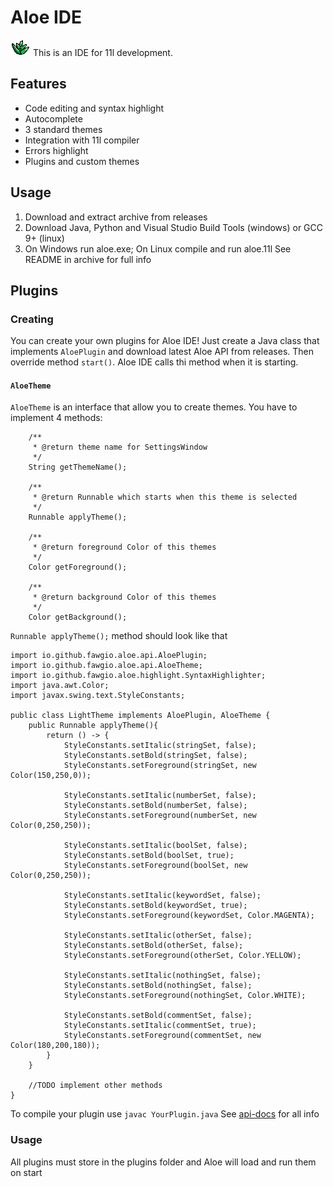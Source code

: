 # Aloe IDE
 ![icon](icon.gif)
 This is an IDE for 11l development.
## Features
 - Code editing and syntax highlight
 - Autocomplete
 - 3 standard themes
 - Integration with 11l compiler
 - Errors highlight
 - Plugins and custom themes
## Usage
 1. Download and extract archive from releases 
 2. Download Java, Python and Visual Studio Build Tools (windows) or GCC 9+ (linux) 
 3. On Windows run aloe.exe; On Linux compile and run aloe.11l
 See README in archive for full info
## Plugins 
### Creating
You can create your own plugins for Aloe IDE! Just create a Java class that implements ```AloePlugin``` and download latest
Aloe API from releases. Then override method ```start()```. Aloe IDE calls thi method when it is starting.
#### ```AloeTheme```
```AloeTheme``` is an interface that allow you to create themes. You have to implement 4 methods: 
``` 
    /**
     * @return theme name for SettingsWindow
     */
    String getThemeName();

    /**
     * @return Runnable which starts when this theme is selected
     */
    Runnable applyTheme();

    /**
     * @return foreground Color of this themes
     */
    Color getForeground();

    /**
     * @return background Color of this themes
     */
    Color getBackground();
```
```Runnable applyTheme();``` method should look like that
```]
import io.github.fawgio.aloe.api.AloePlugin;
import io.github.fawgio.aloe.api.AloeTheme;
import io.github.fawgio.aloe.highlight.SyntaxHighlighter;
import java.awt.Color;
import javax.swing.text.StyleConstants;

public class LightTheme implements AloePlugin, AloeTheme {
    public Runnable applyTheme(){
        return () -> {
            StyleConstants.setItalic(stringSet, false);
            StyleConstants.setBold(stringSet, false);
            StyleConstants.setForeground(stringSet, new Color(150,250,0));

            StyleConstants.setItalic(numberSet, false);
            StyleConstants.setBold(numberSet, false);
            StyleConstants.setForeground(numberSet, new Color(0,250,250));

            StyleConstants.setItalic(boolSet, false);
            StyleConstants.setBold(boolSet, true);
            StyleConstants.setForeground(boolSet, new Color(0,250,250));

            StyleConstants.setItalic(keywordSet, false);
            StyleConstants.setBold(keywordSet, true);
            StyleConstants.setForeground(keywordSet, Color.MAGENTA);

            StyleConstants.setItalic(otherSet, false);
            StyleConstants.setBold(otherSet, false);
            StyleConstants.setForeground(otherSet, Color.YELLOW);

            StyleConstants.setItalic(nothingSet, false);
            StyleConstants.setBold(nothingSet, false);
            StyleConstants.setForeground(nothingSet, Color.WHITE);

            StyleConstants.setBold(commentSet, false);
            StyleConstants.setItalic(commentSet, true);
            StyleConstants.setForeground(commentSet, new Color(180,200,180));
        }
    }
    
    //TODO implement other methods
}
```
To compile your plugin use ```javac YourPlugin.java```
See [api-docs]() for all info
### Usage
 All plugins must store in the plugins folder and Aloe will load and run them on start
